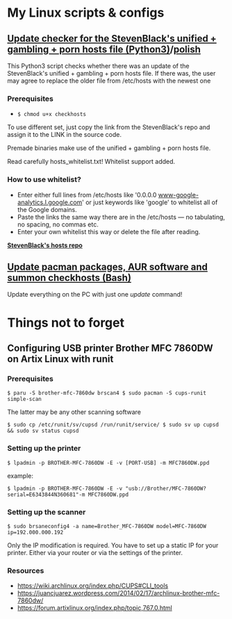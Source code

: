 # My Linux scripts & configs

## [Update checker for the StevenBlack's unified + gambling + porn hosts file (Python3)](https://github.com/skelly37/my-linux/blob/main/checkhosts/checkhosts.py)/[polish](https://github.com/skelly37/my-linux/blob/main/checkhosts/checkhosts-PL.py)

This Python3 script checks whether there was an update of the StevenBlack's unified + gambling + porn hosts file.
If there was, the user may agree to replace the older file from /etc/hosts with the newest one

### Prerequisites
* `$ chmod u+x checkhosts`

To use different set, just copy the link from the StevenBlack's repo and assign it to the LINK in the source code.

Premade binaries make use of the unified + gambling + porn hosts file.

Read carefully hosts_whitelist.txt! Whitelist support added.

### How to use whitelist?
* Enter either full lines from /etc/hosts like '0.0.0.0 www-google-analytics.l.google.com' or just keywords like 'google' to whitelist all of the Google domains.
* Paste the links the same way there are in the /etc/hosts — no tabulating, no spacing, no commas etc.
* Enter your own whitelist this way or delete the file after reading.

**[StevenBlack's hosts repo](https://github.com/StevenBlack/hosts)**

## [Update pacman packages, AUR software and summon checkhosts (Bash)](https://github.com/skelly37/my-linux/blob/main/update)

Update everything on the PC with just one *update* command!

# Things not to forget
## Configuring USB printer Brother MFC 7860DW on Artix Linux with runit
### Prerequisites
`$ paru -S brother-mfc-7860dw brscan4
$ sudo pacman -S cups-runit simple-scan`

The latter may be any other scanning software

`$ sudo cp /etc/runit/sv/cupsd /run/runit/service/
$ sudo sv up cupsd && sudo sv status cupsd`

### Setting up the printer
`$ lpadmin -p BROTHER-MFC-7860DW -E -v [PORT-USB] -m MFC7860DW.ppd`

example:

`$ lpadmin -p BROTHER-MFC-7860DW -E -v "usb://Brother/MFC-7860DW?serial=E6343844N360681"-m MFC7860DW.ppd`

### Setting up the scanner
`$ sudo brsaneconfig4 -a name=Brother_MFC-7860DW model=MFC-7860DW ip=192.000.000.192`

Only the IP modification is required. You have to set up a static IP for your printer. Either via your router or via the settings of the printer.

### Resources
* https://wiki.archlinux.org/index.php/CUPS#CLI_tools
* https://juancjuarez.wordpress.com/2014/02/17/archlinux-brother-mfc-7860dw/
* https://forum.artixlinux.org/index.php/topic,767.0.html

